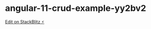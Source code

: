 # angular-11-crud-example-yy2bv2

[Edit on StackBlitz ⚡️](https://jake.stackblitz.com/edit/angular-11-crud-example-yy2bv2)